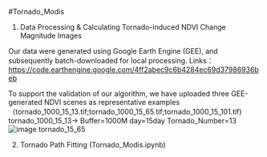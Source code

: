 #Tornado_Modis
1. Data Processing & Calculating Tornado-induced NDVI Change Magnitude Images

Our data were generated using Google Earth Engine (GEE), and subsequently batch-downloaded for local processing. Links：https://code.earthengine.google.com/4ff2abec9c6b4284ec69d37986936beb 

To support the validation of our algorithm, we have uploaded three GEE-generated NDVI scenes as representative examples（tornado_1000_15_13.tif;tornado_1000_15_65.tif;tornado_1000_15_101.tif) 
tornado_1000_15_13-> Buffer=1000M  day=15day Tornado_Number=13
![image](https://github.com/user-attachments/assets/374d70eb-e221-4ebb-a3c6-4f6c515ccae0) tornado_15_65

2. Tornado Path Fitting (Tornado_Modis.ipynb)

